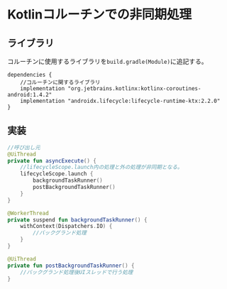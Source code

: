 # Kotlinコルーチンでの非同期処理

## ライブラリ

コルーチンに使用するライブラリを`build.gradle(Module)`に追記する。

```
dependencies {
    //コルーチンに関するライブラリ
    implementation "org.jetbrains.kotlinx:kotlinx-coroutines-android:1.4.2"
    implementation "androidx.lifecycle:lifecycle-runtime-ktx:2.2.0"
}
```

## 実装

```Kotlin
//呼び出し元
@UiThread
private fun asyncExecute() {
    //lifecycleScope.launch内の処理と外の処理が非同期となる。
    lifecycleScope.launch {
        backgroundTaskRunner()
        postBackgroundTaskRunner()
    }
}

@WorkerThread
private suspend fun backgroundTaskRunner() {
    withContext(Dispatchers.IO) {
        //バックグランド処理
    }
}

@UiThread
private fun postBackgroundTaskRunner() {
    //バックグランド処理後UIスレッドで行う処理
}
```